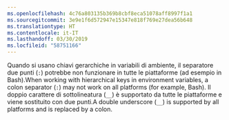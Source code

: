 ```yaml
---
ms.openlocfilehash: 4c76a803135b369b8cbf8eca51078aff8997f1a1
ms.sourcegitcommit: 3e9e1f6d572947e15347e818f769e27dea56b648
ms.translationtype: HT
ms.contentlocale: it-IT
ms.lasthandoff: 03/30/2019
ms.locfileid: "58751166"
---
```

<span data-ttu-id="7ad2d-101">Quando si usano chiavi gerarchiche in variabili di ambiente, il separatore due punti (`:`) potrebbe non funzionare in tutte le piattaforme (ad esempio in Bash).</span><span class="sxs-lookup"><span data-stu-id="7ad2d-101">When working with hierarchical keys in environment variables, a colon separator (`:`) may not work on all platforms (for example, Bash).</span></span> <span data-ttu-id="7ad2d-102">Il doppio carattere di sottolineatura (`__`) è supportato da tutte le piattaforme e viene sostituito con due punti.</span><span class="sxs-lookup"><span data-stu-id="7ad2d-102">A double underscore (`__`) is supported by all platforms and is replaced by a colon.</span></span>